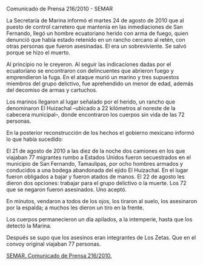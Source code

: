 <p>Comunicado de Prensa 216/2010 - SEMAR</p>
<p>La Secretaría de Marina informó el martes 24 de agosto de 2010 que al puesto de control carretero que mantenía en las inmediaciones de San Fernando, llegó un hombre ecuatoriano herido con arma de fuego, quien denunció que había estado retenido en un rancho cercano al retén, con otras personas que fueron asesinadas. El era un sobreviviente. Se salvó porque se hizo el muerto.</p>
<p>Al principio no le creyeron. Al seguir las indicaciones dadas por el ecuatoriano se encontraron con delincuentes que abrieron fuego y emprendieron la fuga. En el ataque murió un marino y tres supuestos miembros del grupo delictivo, fue aprehendido un menor de edad, además del decomiso de armas y cartuchos. </p>
<p>Los marinos llegaron al lugar señalado por el herido, un rancho que denominaron El Huizachal –ubicado a 22 kilómetros al noreste de la cabecera municipal–, donde encontraron los cuerpos sin vida de las 72 personas.</p> 
<p>En la posterior reconstrucción de los hechos el gobierno mexicano informó lo que había sucedido:</p>
<p>El 21 de agosto de 2010 a las diez de la noche dos camiones en los que viajaban 77 migrantes rumbo a Estados Unidos fueron secuestrados en el municipio de San Fernando, Tamaulipas, por ocho hombres armados y conducidos a una bodega abandonada del ejido El Huizachal. En el lugar fueron obligados a bajar y fueron atados de manos. El 22 de agosto les dieron dos opciones: trabajar para el grupo delictivo o la muerte. Los 72 que se negaron fueron asesinados. Uno aceptó.
<p>En minutos, vendaron a todos de los ojos, los tiraron al suelo, los asesinaron por la espalda; a muchos les dieron un tiro en la frente.</p>
<p>Los cuerpos permanecieron un día apilados, a la intemperie, hasta que los detectó la Marina.</p>
<p>Después se supo que los asesinos eran integrantes de Los Zetas. Que en el convoy original viajaban 77 personas.</p>
<p><a href="http://2006-2012.semar.gob.mx/sala-prensa/comunicados-2010/1436-comunicado-de-prensa-216-2010.html" target="_blank">SEMAR. Comunicado de Prensa 216/2010.</a></p>

 
